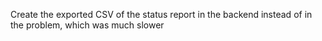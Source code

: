 Create the exported CSV of the status report in the backend instead of in the
problem, which was much slower

